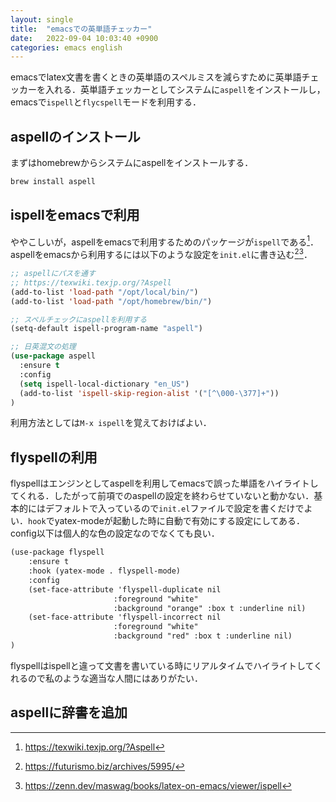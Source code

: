 ```yaml
---
layout: single
title:  "emacsでの英単語チェッカー"
date:   2022-09-04 10:03:40 +0900
categories: emacs english
---
```


emacsでlatex文書を書くときの英単語のスペルミスを減らすために英単語チェッカーを入れる．英単語チェッカーとしてシステムに`aspell`をインストールし，emacsで`ispell`と`flycspell`モードを利用する．

## aspellのインストール

まずはhomebrewからシステムにaspellをインストールする．

```bash
brew install aspell
```

## ispellをemacsで利用

ややこしいが，aspellをemacsで利用するためのパッケージが`ispell`である[^1]．aspellをemacsから利用するには以下のような設定を`init.el`に書き込む[^2][^3]．

```latex:init.el
;; aspellにパスを通す
;; https://texwiki.texjp.org/?Aspell
(add-to-list 'load-path "/opt/local/bin/")
(add-to-list 'load-path "/opt/homebrew/bin/")

;; スペルチェックにaspellを利用する
(setq-default ispell-program-name "aspell")

;; 日英混文の処理
(use-package aspell
  :ensure t
  :config
  (setq ispell-local-dictionary "en_US")
  (add-to-list 'ispell-skip-region-alist '("[^\000-\377]+"))
)
```

利用方法としては`M-x ispell`を覚えておけばよい．

## flyspellの利用

flyspellはエンジンとしてaspellを利用してemacsで誤った単語をハイライトしてくれる．したがって前項でのaspellの設定を終わらせていないと動かない．基本的にはデフォルトで入っているので`init.el`ファイルで設定を書くだけでよい．`hook`でyatex-modeが起動した時に自動で有効にする設定にしてある．config以下は個人的な色の設定なのでなくても良い．

```latex
(use-package flyspell
    :ensure t
    :hook (yatex-mode . flyspell-mode)
    :config
    (set-face-attribute 'flyspell-duplicate nil
                       :foreground "white"
                       :background "orange" :box t :underline nil)
    (set-face-attribute 'flyspell-incorrect nil
                       :foreground "white"
                       :background "red" :box t :underline nil)
)
```

flyspellはispellと違って文書を書いている時にリアルタイムでハイライトしてくれるので私のような適当な人間にはありがたい．

## aspellに辞書を追加

<!--
https://stakizawa.hatenablog.com/entry/20080122/t1
-->


[^1]: https://texwiki.texjp.org/?Aspell
[^2]: https://futurismo.biz/archives/5995/
[^3]: https://zenn.dev/maswag/books/latex-on-emacs/viewer/ispell

